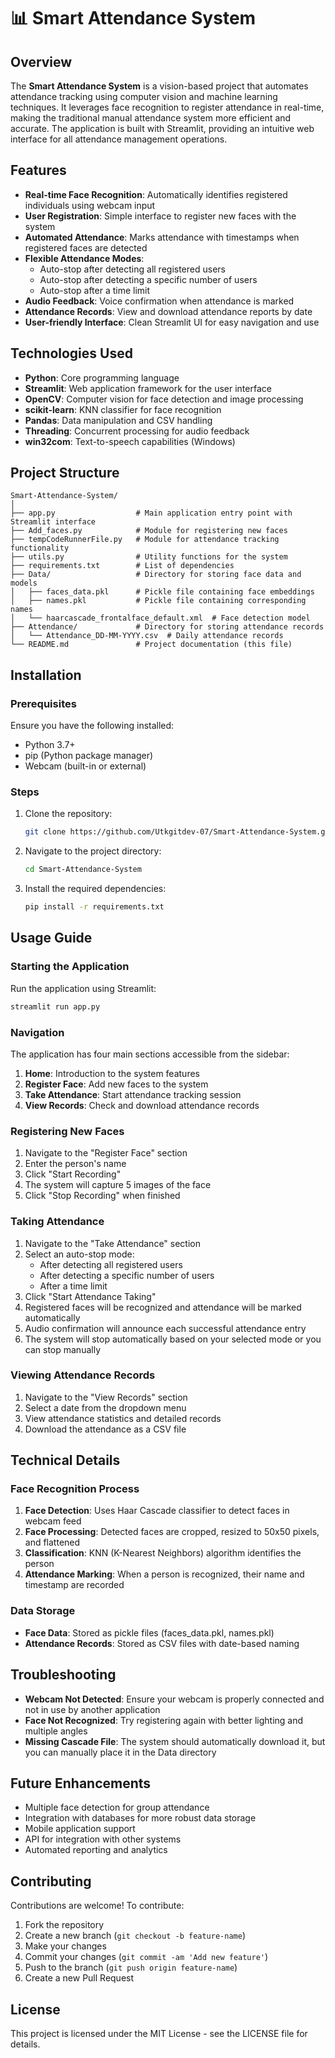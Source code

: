 # 📊 Smart Attendance System

## Overview

The **Smart Attendance System** is a vision-based project that automates attendance tracking using computer vision and machine learning techniques. It leverages face recognition to register attendance in real-time, making the traditional manual attendance system more efficient and accurate. The application is built with Streamlit, providing an intuitive web interface for all attendance management operations.

## Features

- **Real-time Face Recognition**: Automatically identifies registered individuals using webcam input
- **User Registration**: Simple interface to register new faces with the system
- **Automated Attendance**: Marks attendance with timestamps when registered faces are detected
- **Flexible Attendance Modes**:
  - Auto-stop after detecting all registered users
  - Auto-stop after detecting a specific number of users
  - Auto-stop after a time limit
- **Audio Feedback**: Voice confirmation when attendance is marked
- **Attendance Records**: View and download attendance reports by date
- **User-friendly Interface**: Clean Streamlit UI for easy navigation and use

## Technologies Used

- **Python**: Core programming language
- **Streamlit**: Web application framework for the user interface
- **OpenCV**: Computer vision for face detection and image processing
- **scikit-learn**: KNN classifier for face recognition
- **Pandas**: Data manipulation and CSV handling
- **Threading**: Concurrent processing for audio feedback
- **win32com**: Text-to-speech capabilities (Windows)

## Project Structure

```
Smart-Attendance-System/
│
├── app.py                  # Main application entry point with Streamlit interface
├── Add_faces.py            # Module for registering new faces
├── tempCodeRunnerFile.py   # Module for attendance tracking functionality
├── utils.py                # Utility functions for the system
├── requirements.txt        # List of dependencies
├── Data/                   # Directory for storing face data and models
│   ├── faces_data.pkl      # Pickle file containing face embeddings
│   ├── names.pkl           # Pickle file containing corresponding names
│   └── haarcascade_frontalface_default.xml  # Face detection model
├── Attendance/             # Directory for storing attendance records
│   └── Attendance_DD-MM-YYYY.csv  # Daily attendance records
└── README.md               # Project documentation (this file)
```

## Installation

### Prerequisites

Ensure you have the following installed:

- Python 3.7+ 
- pip (Python package manager)
- Webcam (built-in or external)

### Steps

1. Clone the repository:
   ```bash
   git clone https://github.com/Utkgitdev-07/Smart-Attendance-System.git
   ```

2. Navigate to the project directory:
   ```bash
   cd Smart-Attendance-System
   ```

3. Install the required dependencies:
   ```bash
   pip install -r requirements.txt
   ```

## Usage Guide

### Starting the Application

Run the application using Streamlit:
```bash
streamlit run app.py
```

### Navigation

The application has four main sections accessible from the sidebar:

1. **Home**: Introduction to the system features
2. **Register Face**: Add new faces to the system
3. **Take Attendance**: Start attendance tracking session
4. **View Records**: Check and download attendance records

### Registering New Faces

1. Navigate to the "Register Face" section
2. Enter the person's name
3. Click "Start Recording"
4. The system will capture 5 images of the face
5. Click "Stop Recording" when finished

### Taking Attendance

1. Navigate to the "Take Attendance" section
2. Select an auto-stop mode:
   - After detecting all registered users
   - After detecting a specific number of users
   - After a time limit
3. Click "Start Attendance Taking"
4. Registered faces will be recognized and attendance will be marked automatically
5. Audio confirmation will announce each successful attendance entry
6. The system will stop automatically based on your selected mode or you can stop manually

### Viewing Attendance Records

1. Navigate to the "View Records" section
2. Select a date from the dropdown menu
3. View attendance statistics and detailed records
4. Download the attendance as a CSV file

## Technical Details

### Face Recognition Process

1. **Face Detection**: Uses Haar Cascade classifier to detect faces in webcam feed
2. **Face Processing**: Detected faces are cropped, resized to 50x50 pixels, and flattened
3. **Classification**: KNN (K-Nearest Neighbors) algorithm identifies the person
4. **Attendance Marking**: When a person is recognized, their name and timestamp are recorded

### Data Storage

- **Face Data**: Stored as pickle files (faces_data.pkl, names.pkl)
- **Attendance Records**: Stored as CSV files with date-based naming

## Troubleshooting

- **Webcam Not Detected**: Ensure your webcam is properly connected and not in use by another application
- **Face Not Recognized**: Try registering again with better lighting and multiple angles
- **Missing Cascade File**: The system should automatically download it, but you can manually place it in the Data directory

## Future Enhancements

- Multiple face detection for group attendance
- Integration with databases for more robust data storage
- Mobile application support
- API for integration with other systems
- Automated reporting and analytics

## Contributing

Contributions are welcome! To contribute:

1. Fork the repository
2. Create a new branch (`git checkout -b feature-name`)
3. Make your changes
4. Commit your changes (`git commit -am 'Add new feature'`)
5. Push to the branch (`git push origin feature-name`)
6. Create a new Pull Request

## License

This project is licensed under the MIT License - see the LICENSE file for details.
